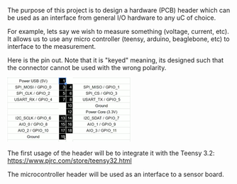 The purpose of this project is to design a hardware (PCB) header which can be used as an interface from general I/O hardware to any uC of choice.

For example, lets say we wish to measure something (voltage, current, etc). It allows us to use any micro controller (teensy, arduino, beaglebone, etc) to interface to the measurement.

Here is the pin out. Note that it is "keyed" meaning, its designed such that the connector cannot be used with the wrong polarity.

![Alt text](images/ce_header_screenshot.png?raw=true "Header screen shot")

The first usage of the header will be to integrate it with the Teensy 3.2: https://www.pjrc.com/store/teensy32.html

The microcontroller header will be used as an interface to a sensor board.
